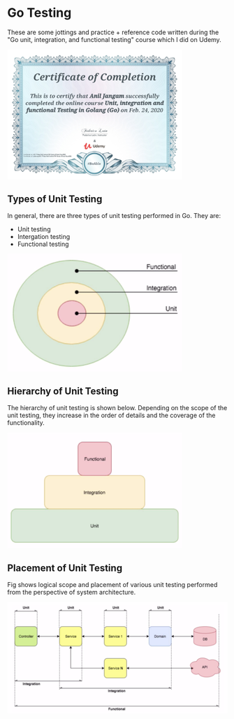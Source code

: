 # Go Testing
These are some jottings and practice + reference code written during the "Go unit, integration, and functional testing" course which I did on Udemy. 
<p>
    <img src="https://github.com/anilj1/go-testing/raw/master/images/completion_certificate.jpg" width="400"/>
</p>

## Types of Unit Testing
In general, there are three types of unit testing performed in Go. They are:
- Unit testing
- Intergation testing
- Functional testing 
<p>
    <img src="https://github.com/anilj1/go-testing/raw/master/images/types_of_tests.png" width="400"/>
</p>

## Hierarchy of Unit Testing
The hierarchy of unit testing is shown below. Depending on the scope of the unit testing, they increase in the order of details and the coverage of the functionality. 
<p>
    <img src="https://github.com/anilj1/go-testing/raw/master/images/pyramids_of_tests.png" width="400"/>
</p>

## Placement of Unit Testing
Fig shows logical scope and placement of various unit testing performed from the perspective of system architecture. 
<p>
    <img src="https://github.com/anilj1/go-testing/raw/master/images/testing_levels.png" alt="dominating_sets_example2"/>
</p>
